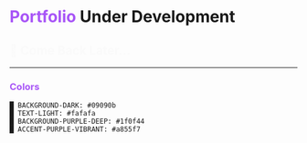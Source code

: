 # <span style="color: #a855f7">Portfolio</span> Under Development

## <span style="color: #fafafa">🚧 Come Back Later...</span>

---

### <span style="color: #a855f7">Colors</span>

```color-palette
█ BACKGROUND-DARK: #09090b
█ TEXT-LIGHT: #fafafa
█ BACKGROUND-PURPLE-DEEP: #1f0f44
█ ACCENT-PURPLE-VIBRANT: #a855f7
```
